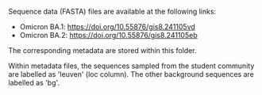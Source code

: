 Sequence data (FASTA) files are available at the following links:
* Omicron BA.1: https://doi.org/10.55876/gis8.241105vd
* Omicron BA.2: https://doi.org/10.55876/gis8.241105eb

The corresponding metadata are stored within this folder.

Within metadata files, the sequences sampled from the student community are labelled as 'leuven' (loc column). The other background sequences are labelled as 'bg'.